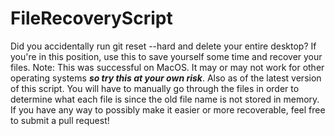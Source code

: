 # FileRecoveryScript
Did you accidentally run git reset --hard and delete your entire desktop? If you're in this position, use this to save yourself some time and recover your files. 
Note: This was successful on MacOS. It may or may not work for other operating systems ***so try this at your own risk***. Also as of the latest version of this script. You will have to manually go through the files in order to determine what each file is since the old file name is not stored in memory. If you have any way to possibly make it easier or more recoverable, feel free to submit a pull request!

